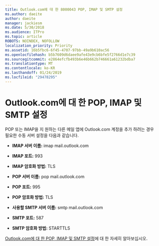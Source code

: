 ```yaml
---
title: Outlook.com에 대 한 8000043 POP, IMAP 및 SMTP 설정
ms.author: daeite
author: daeite
manager: jackiesm
ms.date: 5/30/2018
ms.audience: ITPro
ms.topic: article
ROBOTS: NOINDEX, NOFOLLOW
localization_priority: Priority
ms.assetid: 16b5fbc6-6f45-4707-97bb-49a9b610ac56
ms.openlocfilehash: b5b7609d6daee9afe43e9cb6bfe5f2766d1e7c39
ms.sourcegitcommit: e2864efcfb493b6e46b662b746661a61232bdba7
ms.translationtype: MT
ms.contentlocale: ko-KR
ms.lasthandoff: 01/24/2019
ms.locfileid: "29478295"
---
```

# <a name="pop-imap-and-smtp-settings-for-outlookcom"></a>Outlook.com에 대 한 POP, IMAP 및 SMTP 설정

POP 또는 IMAP을 지 원하는 다른 메일 앱에 Outlook.com 계정을 추가 하려는 경우 필요한 수동 서버 설정을 다음과 같습니다.
  
- **IMAP 서버 이름:** imap mail.outlook.com 
    
- **IMAP 포트:** 993 
    
- **IMAP 암호화 방법:** TLS 
    
- **POP 서버 이름:** pop mail.outlook.com 
    
- **POP 포트:** 995 
    
- **POP 암호화 방법:** TLS 
    
- **사용할 SMTP 서버 이름:** smtp mail.outlook.com 
    
- **SMTP 포트:** 587 
    
- **SMTP 암호화 방법:** STARTTLS 
    
[Outlook.com에 대 한 POP, IMAP 및 SMTP 설정](https://go.microsoft.com/fwlink/p/?linkid=2001402&amp;clcid=0x409)에 대 한 자세히 알아보십시오.
  

